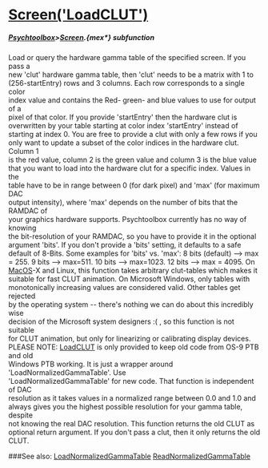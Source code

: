 # [Screen('LoadCLUT')](Screen-LoadCLUT) 
##### [Psychtoolbox](Pyschtoolbox)>[Screen](Screen).{mex*} subfunction


Load or query the hardware gamma table of the specified screen. If you pass a  
new 'clut' hardware gamma table, then 'clut' needs to be a matrix with 1 to  
(256-startEntry) rows and 3 columns. Each row corresponds to a single color  
index value  and contains the Red- green- and blue values to use for output of a  
pixel of that color. If you provide 'startEntry' then the hardware clut is  
overwritten by your table starting at color index 'startEntry' instead of  
starting at index 0. You are free to provide a clut with only a few rows if you  
only want to update a subset of the color indices in the hardware clut. Column 1  
is the red value, column 2 is the green value and column 3 is the blue value  
that you want to load into the hardware clut for a specific index. Values in the  
table have to be in range between 0 (for dark pixel) and 'max' (for maximum DAC  
output intensity), where 'max' depends on the number of bits that the RAMDAC of  
your graphics hardware supports. Psychtoolbox currently has no way of knowing  
the bit-resolution of your RAMDAC, so you have to provide it in the optional  
argument 'bits'. If you don't provide a 'bits' setting, it defaults to a safe  
default of 8-Bits. Some examples for 'bits' vs. 'max': 8 bits (default) --\> max  
= 255. 9 bits --\> max=511. 10 bits --\> max=1023. 12 bits --\> max = 4095. On  
[MacOS](MacOS)-X and Linux, this function takes arbitrary clut-tables which makes it  
suitable for fast CLUT animation. On Microsoft Windows, only tables with  
monotonically increasing values are considered valid. Other tables get rejected  
by the operating system -- there's nothing we can do about this incredibly wise  
decision of the Microsoft system designers :( , so this function is not suitable  
for CLUT animation, but only for linearizing or calibrating display devices.  
PLEASE NOTE: [LoadCLUT](LoadCLUT) is only provided to keep old code from OS-9 PTB and old  
Windows PTB working. It is just a wrapper around 'LoadNormalizedGammaTable'. Use  
'LoadNormalizedGammaTable' for new code. That function is independent of DAC  
resolution as it takes values in a normalized range between 0.0 and 1.0 and  
always gives you the highest possible resolution for your gamma table, despite  
not knowing the real DAC resolution. This function returns the old CLUT as  
optional return argument. If you don't pass a clut, then it only returns the old  
CLUT.  


###See also:
[LoadNormalizedGammaTable](Screen-LoadNormalizedGammaTable) [ReadNormalizedGammaTable](Screen-ReadNormalizedGammaTable)

